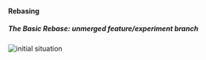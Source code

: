 #### Rebasing
##### The Basic Rebase: unmerged feature/experiment branch

![initial situation](https://git-scm.com/book/en/v2/book/03-git-branching/images/basic-rebase-1.png)
